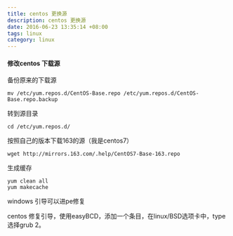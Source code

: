 ```yaml
---
title: centos 更换源
description: centos 更换源
date: 2016-06-23 13:35:14 +08:00
tags: linux
category: linux
---
```


#### 修改centos 下载源
备份原来的下载源
```
mv /etc/yum.repos.d/CentOS-Base.repo /etc/yum.repos.d/CentOS-Base.repo.backup
```

转到源目录
```
cd /etc/yum.repos.d/
```

按照自己的版本下载163的源（我是centos7）
```
wget http://mirrors.163.com/.help/CentOS7-Base-163.repo
```

生成缓存
```
yum clean all
yum makecache
```

windows 引导可以进pe修复

centos 修复引导，使用easyBCD，添加一个条目，在linux/BSD选项卡中，type选择grub 2。

